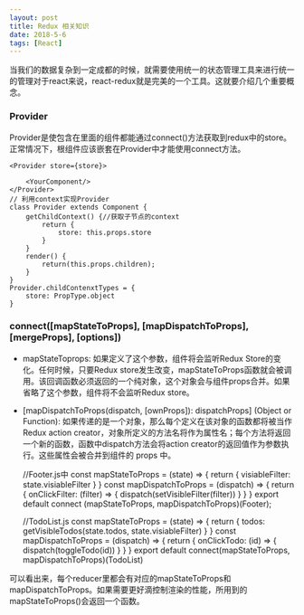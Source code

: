 ```yaml
---
layout: post
title: Redux 相关知识
date: 2018-5-6
tags: [React]
---
```


当我们的数据复杂到一定成都的时候，就需要使用统一的状态管理工具来进行统一的管理对于react来说，react-redux就是完美的一个工具。这就要介绍几个重要概念。

### Provider

Provider是使包含在里面的组件都能通过connect()方法获取到redux中的store。正常情况下，根组件应该嵌套在Provider中才能使用connect方法。

    <Provider store={store}>
    
        <YourComponent/>
    </Provider>
    // 利用context实现Provider
    class Provider extends Component {
        getChildContext() {//获取子节点的context
            return {
                store: this.props.store
            }
        }
        render() {
            return(this.props.children); 
        }
    }
    Provider.childContenxtTypes = {
        store: PropType.object
    }
    
### connect([mapStateToProps], [mapDispatchToProps], [mergeProps], [options])


- mapStateToprops: 如果定义了这个参数，组件将会监听Redux Store的变化。任何时候，只要Redux store发生改变，mapStateToProps函数就会被调用。该回调函数必须返回的一个纯对象，这个对象会与组件props合并。如果省略了这个参数，组件将不会监听Redux store。

- [mapDispatchToProps(dispatch, [ownProps]): dispatchProps] (Object or Function): 如果传递的是一个对象，那么每个定义在该对象的函数都将被当作 Redux action creator，对象所定义的方法名将作为属性名；每个方法将返回一个新的函数，函数中dispatch方法会将action creator的返回值作为参数执行。这些属性会被合并到组件的 props 中。

    //Footer.js中
    const mapStateToProps = (state) => {
        return {
            visiableFilter: state.visiableFilter
        }
    }
    const mapDispatchToProps = (dispatch) => {
        return {
            onClickFilter: (filter) => {
                dispatch(setVisibleFilter(filter))
            }
        }
    }
    export default connect (mapStateToProps, mapDispatchToProps)(Footer);

    //TodoList.js
    const mapStateToProps = (state) => {
        return {
            todos: getVisibleTodos(state.todos, state.visiableFilter)
        }
    }
    const mapDispatchToProps = (dispatch) => {
        return {
            onClickTodo: (id) => {
                dispatch(toggleTodo(id))
            }
        }
    }
    export default connect(mapStateToProps, mapDispatchToProps)(TodoList)

可以看出来，每个reducer里都会有对应的mapStateToProps和mapDispatchToProps。如果需要更好滴控制渲染的性能，所用到的mapStateToProps()会返回一个函数。